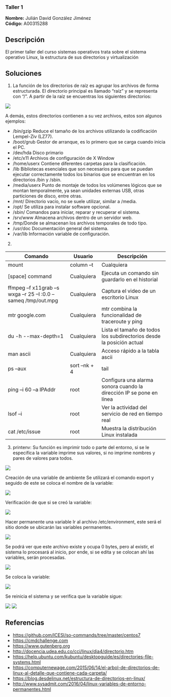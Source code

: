 ### Taller 1

**Nombre:** Julián David González Jiménez  
**Código:** A00315288

## Descripción
El primer taller del curso sistemas operativos trata sobre el sistema operativo Linux, la estructura de sus directorios y virtualización 

## Soluciones

1. La función de los directorios de raíz es agrupar los archivos de forma estructurada. El directorio principal es llamado “raíz” y se representa con “/”. A partir de la raíz se encuentras los siguientes directorios: 

![][1] 

  A demás, estos directorios contienen a su vez archivos, estos son algunos ejemplos:
*	/bin/gzip Reduce el tamaño de los archivos utilizando la codificación Lempel-Ziv (LZ77).
*	/boot/grub Gestor de arranque, es lo primero que se carga cuando inicia el PC.
*	/dev/hda Disco primario
*	 /etc/x11 Archivos de configuración de X Window
*	 /home/userx Contiene diferentes carpetas para la clasificación.
*	/lib Bibliotecas esenciales que son necesarios para que se puedan ejecutar correctamente todos los binarios que se encuentran en los directorios /bin y /sbin.
*	/media/userx Punto de montaje de todos los volúmenes lógicos que se montan temporalmente, ya sean unidades externas USB, otras particiones de disco, entre otras. 
*	/mnt/ Directorio vacío, no se suele utilizar, similar a /media. 
*	/opt/ Se utiliza para instalar software opcional.
*	/sbin/ Comandos para iniciar, reparar y recuperar el sistema. 
*	/srv/www Almacena archivos dentro de un servidor web.
*	/tmp/Donde se almacenan los archivos temporales de todo tipo.
*	/usr/doc Documentación general del sistema.
*	/var/lib Información variable de configuración.

2. 

| Comando   | Usuario | Descripción   |
|------|------|------|
|mount | column –t |Cualquiera|Muestra los sistemas de ficheros montados de una forma ordenada|
|[space] command|Cualquiera|Ejecuta un comando sin guardarlo en el historial|
|ffmpeg –f x11grab –s wxga –r 25 –I :0.0 –sameq /tmp/out.mpg|Cualquiera|Captura el video de un escritorio Linux|
|mtr google.com|Cualquiera|mtr combina la funcionalidad de traceroute y ping|
|du -h --max-depth=1|Cualquiera|Lista el tamaño de todos los subdirectorios desde la posición actual|
|man ascii|Cualquiera|Acceso rápido a la tabla ascii|
|ps –aux | sort –nk + 4 | tail|root|Muestra el top 10 de procesos ordenados por uso de memoria|
|ping –i 60 –a IPAddr|root|Configura una alarma sonora cuando la dirección IP se pone en línea|
|lsof –i|root|Ver la actividad del servicio de red en tiempo real|
|cat /etc/issue|root|Muestra la distribución Linux instalada|

3. printenv: Su función es imprimir todo o parte del entorno, si se le especifica la variable imprime sus valores, si no imprime nombres y pares de valores para todos. 

![][2] 

Creación de una variable de ambiente
Se utilizará el comando export y seguido de este se coloca el nombre de la variable:

![][3] 

Verificación de que si se creó la variable: 

![][4] 

Hacer permanente una variable
Ir al archivo /etc/environment, este será el sitio donde se ubicarán las variables permanentes. 

![][5] 

Se podrá ver que este archivo existe y ocupa 0 bytes, pero al existir, el sistema lo procesará al inicio, por ende, si se edita y se colocan ahí las variables, serán procesadas. 

![][6] 

Se coloca la variable:

![][7] 

Se reinicia el sistema y se verifica que la variable sigue: 

![][8] 
![][9] 

## Referencias

* https://github.com/ICESI/so-commands/tree/master/centos7
* https://cmdchallenge.com  
* https://www.gutenberg.org
*	http://docencia.udea.edu.co/cci/linux/dia4/directorio.htm
*	https://help.ubuntu.com/kubuntu/desktopguide/es/directories-file-systems.html
*	https://computernewage.com/2015/06/14/el-arbol-de-directorios-de-linux-al-detalle-que-contiene-cada-carpeta/
*	https://blog.desdelinux.net/estructura-de-directorios-en-linux/
*	http://www.sysadmit.com/2016/04/linux-variables-de-entorno-permanentes.html

[1]: Imagen1.png
[2]: Imagen2.png
[3]: Imagen3.png
[4]: Imagen4.png
[5]: Imagen5.png
[6]: Imagen6.png
[7]: Imagen7.png
[8]: Imagen8.png
[9]: Imagen9.png

